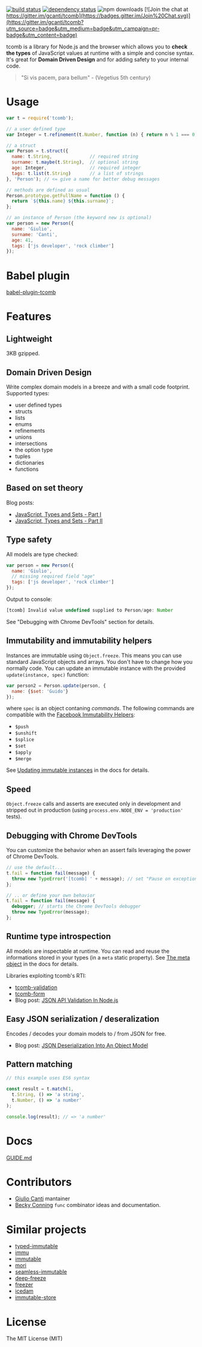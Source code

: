 [![build status](https://img.shields.io/travis/gcanti/tcomb/master.svg?style=flat-square)](https://travis-ci.org/gcanti/tcomb)
[![dependency status](https://img.shields.io/david/gcanti/tcomb.svg?style=flat-square)](https://david-dm.org/gcanti/tcomb)
![npm downloads](https://img.shields.io/npm/dm/tcomb.svg)
[![Join the chat at https://gitter.im/gcanti/tcomb](https://badges.gitter.im/Join%20Chat.svg)](https://gitter.im/gcanti/tcomb?utm_source=badge&utm_medium=badge&utm_campaign=pr-badge&utm_content=badge)

tcomb is a library for Node.js and the browser which allows you to **check the types** of JavaScript values at runtime with a simple and concise syntax. It's great for **Domain Driven Design** and for adding safety to your internal code.

> "Si vis pacem, para bellum" - (Vegetius 5th century)

# Usage

```js
var t = require('tcomb');

// a user defined type
var Integer = t.refinement(t.Number, function (n) { return n % 1 === 0; }, 'Integer');  // <= give a name for better debug messages

// a struct
var Person = t.struct({
  name: t.String,              // required string
  surname: t.maybe(t.String),  // optional string
  age: Integer,                // required integer
  tags: t.list(t.String)       // a list of strings
}, 'Person'); // <= give a name for better debug messages

// methods are defined as usual
Person.prototype.getFullName = function () {
  return `${this.name} ${this.surname}`;
};

// an instance of Person (the keyword new is optional)
var person = new Person({
  name: 'Giulio',
  surname: 'Canti',
  age: 41,
  tags: ['js developer', 'rock climber']
});
```

# Babel plugin

[babel-plugin-tcomb](https://github.com/gcanti/babel-plugin-tcomb)

# Features

## Lightweight

3KB gzipped.

## Domain Driven Design

Write complex domain models in a breeze and with a small code footprint. Supported types:

* user defined types
* structs
* lists
* enums
* refinements
* unions
* intersections
* the option type
* tuples
* dictionaries
* functions

## Based on set theory

Blog posts:

- [JavaScript, Types and Sets - Part I](https://gcanti.github.io/2014/09/29/javascript-types-and-sets.html)
- [JavaScript, Types and Sets - Part II](https://gcanti.github.io/2014/10/07/javascript-types-and-sets-part-II.html)

## Type safety

All models are type checked:

```js
var person = new Person({
  name: 'Giulio',
  // missing required field "age"
  tags: ['js developer', 'rock climber']
});
```

Output to console:

```js
[tcomb] Invalid value undefined supplied to Person/age: Number
```

See "Debugging with Chrome DevTools" section for details.

## Immutability and immutability helpers

Instances are immutable using `Object.freeze`. This means you can use standard JavaScript objects and arrays. You don't have to change how you normally code. You can update an immutable instance with the provided `update(instance, spec)` function:

```js
var person2 = Person.update(person, {
  name: {$set: 'Guido'}
});
```

where `spec` is an object contaning *commands*. The following commands are compatible with the [Facebook Immutability Helpers](http://facebook.github.io/react/docs/update.html):

* `$push`
* `$unshift`
* `$splice`
* `$set`
* `$apply`
* `$merge`

See [Updating immutable instances](GUIDE.md#updating-immutable-instances) in the docs for details.

## Speed

`Object.freeze` calls and asserts are executed only in development and stripped out in production (using `process.env.NODE_ENV = 'production'` tests).

## Debugging with Chrome DevTools

You can customize the behavior when an assert fails leveraging the power of Chrome DevTools.

```js
// use the default...
t.fail = function fail(message) {
  throw new TypeError('[tcomb] ' + message); // set "Pause on exceptions" on the "Sources" panel
};

// .. or define your own behavior
t.fail = function fail(message) {
  debugger; // starts the Chrome DevTools debugger
  throw new TypeError(message);
};
```

## Runtime type introspection

All models are inspectable at runtime. You can read and reuse the informations stored in your types (in a `meta` static property). See [The meta object](GUIDE.md#the-meta-object) in the docs for details.

Libraries exploiting tcomb's RTI:

- [tcomb-validation](https://github.com/gcanti/tcomb-validation)
- [tcomb-form](https://github.com/gcanti/tcomb-form)
- Blog post: [JSON API Validation In Node.js](https://gcanti.github.io/2014/09/15/json-api-validation-in-node.html)

## Easy JSON serialization / deseralization

Encodes / decodes your domain models to / from JSON for free.
- Blog post: [JSON Deserialization Into An Object Model](https://gcanti.github.io/2014/09/12/json-deserialization-into-an-object-model.html)

## Pattern matching

```js
// this example uses ES6 syntax

const result = t.match(1,
  t.String, () => 'a string',
  t.Number, () => 'a number'
);

console.log(result); // => 'a number'
```

# Docs

[GUIDE.md](GUIDE.md)

# Contributors

- [Giulio Canti](https://github.com/gcanti) mantainer
- [Becky Conning](https://github.com/beckyconning) `func` combinator ideas and documentation.

# Similar projects

* [typed-immutable](https://github.com/Gozala/typed-immutable)
* [immu](https://github.com/scottcorgan/immu)
* [immutable](https://github.com/facebook/immutable-js)
* [mori](https://github.com/swannodette/mori)
* [seamless-immutable](https://github.com/rtfeldman/seamless-immutable)
* [deep-freeze](https://www.npmjs.com/package/deep-freeze)
* [freezer](https://github.com/arqex/freezer)
* [icedam](https://github.com/winkler1/icedam)
* [immutable-store](https://github.com/christianalfoni/immutable-store)

# License

The MIT License (MIT)

